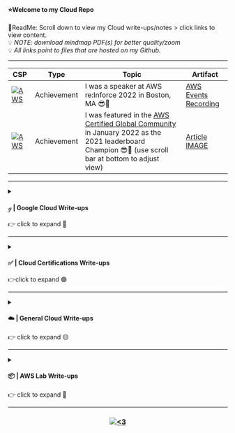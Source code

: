 #### ⭐Welcome to my Cloud Repo
📌ReadMe: Scroll down to view my Cloud write-ups/notes > click links to view content.  
💡 *NOTE: download mindmap PDF(s) for better quality/zoom*   
💡 *All links point to files that are hosted on my Github.*  

---------------------------------------------------------------------------------------------------------------------------------------------------------------------------------

| CSP | Type | Topic | Artifact |
| -------- | -------- | -------- | -------- | 
| <a href="#"><img alt="AWS" src="https://img.shields.io/badge/Amazon AWS-{232F3E}?style=for-the-badge&logo=amazonaws&logoColor=white"></a> | Achievement | I was a speaker at AWS re:Inforce 2022 in Boston, MA 😎🙌 | [AWS Events Recording](https://www.youtube.com/watch?v=qzx_00l6_Gw) |
| <a href="#"><img alt="AWS" src="https://img.shields.io/badge/Amazon AWS-{232F3E}?style=for-the-badge&logo=amazonaws&logoColor=white"></a> | Achievement | I was featured in the [AWS Certified Global Community](https://aws-certification.influitive.com/forum/) in January                       2022 as the 2021 leaderboard Champion 😎🙌 (use scroll bar at bottom to adjust view)| [Article IMAGE](https://github.com/IvanVlademirS/Ivan_CloudLabs/blob/main/Cloud_Labs_Repo/AWS_Labs/awscertcomm-JAN2022-Champ.png) |

---------------------------------------------------------------------------------------------------------------------------------------------------------------------------------

<details>
<summary>
<h4 align="left">  ℊ | Google Cloud Write-ups</h4>
👉 click to expand 🔵
</summary>
<br>

| Domain(s) | Topics | Write-up(s) |
| -------- | -------- | -------- |
| Architecture | GCP Core Architecture Prep (download PDF to click/enable links) | [mindmap](https://github.com/IvanVlademirS/Ivan_Cloud_Stash/blob/main/Cloud_Labs_Repo/GCP%20Architecture%20Prep%202023%20Ivan%20Vlad%20S_MAP.pdf)|
| Architecture | Reliable GCP Infrastructure: Design & Process | [mindmap](https://github.com/IvanVlademirS/Ivan_Cloud_Stash/blob/main/Cloud_Labs_Repo/Workbook%20_%20Design%20%26%20Process.pdf)|
| Core Engineering | GCP  Logging, Monitoring, Observability | [mindmap](https://github.com/IvanVlademirS/Ivan_Cloud_Stash/blob/main/Cloud_Labs_Repo/GCP%20-%20Logging%2C%20Monitoring%2C%20Observability/GCP%20-%20Logging%2C%20Monitoring%2C%20Observability%20%202023%20Ivan%20Vlad%20S_MAP_cropped.pdf), [outline](https://github.com/IvanVlademirS/Ivan_Cloud_Stash/blob/main/Cloud_Labs_Repo/GCP%20-%20Logging%2C%20Monitoring%2C%20Observability/GCP%20-%20Logging%2C%20Monitoring%2C%20Observability%20%202023%20Ivan%20Vlad%20S_OUTLINE.pdf) |
| Core Engineering | GCP Getting Started with GKE: Containers & K8s, K8s Architecture, K8s Workloads | [mindmap](https://github.com/IvanVlademirS/Ivan_Cloud_Stash/blob/main/Cloud_Labs_Repo/Getting%20Started%20with%20GKE/Getting%20Started%20with%20GKE%202023%20Ivan%20Vlad%20S_MAP.pdf), [outline](https://github.com/IvanVlademirS/Ivan_Cloud_Stash/blob/main/Cloud_Labs_Repo/Getting%20Started%20with%20GKE/Getting%20Started%20with%20GKE%202023%20Ivan%20Vlad%20S_OUTLINE.pdf) |
| Core Engineering | GCP  Elastic Scaling & Automation | [mindmap](https://github.com/IvanVlademirS/Ivan_Cloud_Stash/blob/main/Cloud_Labs_Repo/Elastic%20GCP%20Infra%20-%20Scaling%20and%20Automation/Elastic%20GCP%20Infra:%20Scaling%20%26%20Automation%20%202023%20Ivan%20Vlad%20S_MAP.pdf), [outline](https://github.com/IvanVlademirS/Ivan_Cloud_Stash/blob/main/Cloud_Labs_Repo/Elastic%20GCP%20Infra%20-%20Scaling%20and%20Automation/Elastic%20GCP%20Infra:%20Scaling%20%26%20Automation%20%202023%20Ivan%20Vlad%20S_Outline.pdf) |
| Core Engineering | GCP Core Services: IAM, Storage, Resource Mgmt, Resource Monitoring | [mindmap](https://github.com/IvanVlademirS/Ivan_Cloud_Stash/blob/main/Cloud_Labs_Repo/Infra%20Core%20Services/Essential%20GCP%20Infra:%20Core%20Services%20%202023%20Ivan%20Vlad%20S_MAP.pdf), [outline](https://github.com/IvanVlademirS/Ivan_Cloud_Stash/blob/main/Cloud_Labs_Repo/Infra%20Core%20Services/Essential%20GCP%20Infra:%20Core%20Services%20%202023%20Ivan%20Vlad%20S_Outline.pdf) |
| Core Engineering | GCP Core Infrastructure: Overview, Resources & Access, VPC, Virtual Machines | [mindmap](https://github.com/IvanVlademirS/Ivan_Cloud_Stash/blob/main/Cloud_Labs_Repo/Core%20Infra/GCP%20Core%20Infrastructure%20Q2%202023%20Ivan%20Vlad%20S._MAP.pdf), [outline](https://github.com/IvanVlademirS/Ivan_Cloud_Stash/blob/main/Cloud_Labs_Repo/Core%20Infra/Essential%20GCP%20Infra:%20Foundation%20%202023%20Ivan%20Vlad%20S_OUTLINE.pdf) |
| Core Engineering | GCP Environment Setup, Planning & Config, Deploy & Implement, Ensuring Successful Ops, Secure Access | [mindmap](https://github.com/IvanVlademirS/Ivan_Cloud_Stash/blob/main/Cloud_Labs_Repo/Prep%20for%20ACE%20Journey%20%20Q2%202023%20Ivan%20Vlad%20S./Prep%20for%20ACE%20Journey%20%20Q2%202023%20Ivan%20Vlad%20S%20-%20MAP.pdf), [outline](https://github.com/IvanVlademirS/Ivan_Cloud_Stash/blob/main/Cloud_Labs_Repo/Prep%20for%20ACE%20Journey%20%20Q2%202023%20Ivan%20Vlad%20S./Prep%20for%20ACE%20Journey%20%20Q2%202023%20Ivan%20Vlad%20S%20-%20OUTLINE.pdf) |


</details>

---------------------------------------------------------------------------------------------------------------------------------------------------------------------------------

<details>
<summary>
<h4 align="left">  ✅ | Cloud Certifications Write-ups</h4>
👉click to expand 🟢
</summary>
<br>
 
| Certification | Pass Date | Notes | Pass Verification | Comments |
| -------- | -------- | -------- | -------- | -------- |
| **GCP ACE** | *pass 05/13/23* | [GCP ACE Write-up](https://www.linkedin.com/pulse/how-i-prepared-passed-google-associate-cloud-engineer-ivan-vlad-s/?trackingId=v4yl6wuPRgmrmIE2oO8o1w%3D%3D)| [ACE Badge](https://google.accredible.com/572fa9d4-1ba5-4609-8521-3281cb827216) | Read my LI write-up for full guidance |
| **SANS/GIAC GPCS** | *pass 03/1/22* | [SANS Info](https://www.sans.org/cyber-security-courses/public-cloud-security-aws-azure-gcp/)| [GPCS Badge](https://www.credly.com/badges/3724df22-c80d-4bcc-9eca-978d34bf11ee) | Used SANS provided materials, very fun Nimbus lab environment and course |
| **CCSP** | *pass 08/25/21* | [Master Notes](https://github.com/IvanVlademirS/Ivan_Tech_Documentation/blob/main/Tech_Doc_Repo/InfoSec%20Certifications/CISSP%20-%20Pass%203%2031%2021%20.md), [Akulos Notes](https://ccsp.alukos.com/index/overview)| [CCSP Badge](https://www.credly.com/badges/e737afbb-498a-443c-8cd8-3aae514198a2) | *request access to my CCSP google drive for additional resources, if needed* |
| **AWS-Security** | *pass 2/14/22* | [Security Ramp-up](https://d1.awsstatic.com/training-and-certification/ramp-up_guides/Ramp-Up_Guide_Security.pdf) | [AWS-SCS Badge](https://www.credly.com/badges/5e92db58-b062-4012-83d5-04991c711d7f/public_url) | Used YouTube, Whitepapers, Ramp-up |
| **AWS-SAA** | *pass 7/24/21* | [SAA T-Dojo Guide](https://tutorialsdojo.com/aws-certified-solutions-architect-associate-saa-c02/) | [AWS-SAA Badge](https://www.credly.com/badges/19d348f4-d1d7-4509-9b8c-6823652cb2e0/public_url) | Used AC Course, YouTube, Whitepapers |
| **AWS-CCP** | *pass 6/16/21* | [CCP T-Dojo Guide](https://tutorialsdojo.com/aws-certified-cloud-practitioner/) | [AWS-CCP Badge](https://www.credly.com/badges/3500aedf-d646-423b-b116-ffc8f5079f6c) | Used YouTube |
| **CCSK** | *pass 01/08/22* | [CCSK Bundle](https://knowledge.cloudsecurityalliance.org/certificate-of-cloud-security-knowledge-foundation-exam-bundle) | [CCSK Badge](https://www.credly.com/badges/1efd7725-9695-4b01-b966-9c3beb91f109/public_url) | Used CSSK Bundle with work Voucher |
| **SC-900** | *pass 03/17/22* | [Microsoft SC900 Training](https://docs.microsoft.com/en-us/learn/certifications/exams/sc-900)| [SC-900 Badge](https://www.credly.com/badges/b4aa9ddc-b6ec-4c2c-9033-c984ea906c0d) | Used Microsoft Free Training and Free Voucher |
| **AZ-900** | *pass 03/7/22* | [Azure AZ900 Training](https://docs.microsoft.com/en-us/learn/certifications/exams/az-900)| [AZ-900 Badge](https://www.credly.com/badges/184acee8-6906-4e26-9e93-ccbe016dfdb8/public_url) | Used Microsoft Free Training and Free Voucher |
| **AI-900** | *pass 03/14/22* | [Azure AI900 Training](https://docs.microsoft.com/en-us/learn/certifications/exams/ai-900)| [AI-900 Badge](https://www.credly.com/badges/fc4d2330-8c65-46b6-bff8-eff6ffe863b3) | Used Microsoft Free Training and Free Voucher |
| **DP-900** | *pass 03/12/22* | [Azure DP900 Training](https://docs.microsoft.com/en-us/learn/certifications/azure-data-fundamentals/)| [DP-900 Badge](https://www.credly.com/badges/e6b06cda-b53a-46d5-b303-0dd954c313b1) | Used Microsoft Free Training and Free Voucher |

</details>

---------------------------------------------------------------------------------------------------------------------------------------------------------------------------------

<details>
<summary>
<h4 align="left">  ☁️ | General Cloud Write-ups</h4>
👉 click to expand 🟡
</summary>
<br>

| CSP | Type | Topic | Write-up |
| -------- | -------- | -------- | -------- | 
| <a href="#"><img alt="AWS" src="https://img.shields.io/badge/Amazon AWS-{232F3E}?style=for-the-badge&logo=amazonaws&logoColor=white"></a> | Architecture | My AWS APN Technical mindmap - download file or zoom in to view details| [mindmap](https://github.com/IvanVlademirS/Ivan_CloudLabs/blob/main/Cloud_Labs_Repo/AWS_Labs/AWS%20APN%20Technical%20%20ivan%20notes%20-%202022.pdf) |
| <a href="#"><img alt="Azure" src="https://img.shields.io/badge/microsoft%20azure-0089D6?style=for-the-badge&logo=microsoft-azure&logoColor=white"></a> | Azure AI | My AI-900 notes: Azure AI Fundamentals| [AI-900](https://github.com/IvanVlademirS/Ivan_CloudLabs/blob/main/Cloud_Labs_Repo/AWS_Labs/AI%20900_compressed.pdf) | 
| <a href="#"><img alt="Azure" src="https://img.shields.io/badge/microsoft%20azure-0089D6?style=for-the-badge&logo=microsoft-azure&logoColor=white"></a> | Azure Core | My AZ-900 notes: Azure Fundamentals| [AZ-900](https://github.com/IvanVlademirS/Ivan_CloudLabs/blob/main/Cloud_Labs_Repo/AWS_Labs/AZ-900.pdf) | 
| <a href="#"><img alt="Azure" src="https://img.shields.io/badge/microsoft%20azure-0089D6?style=for-the-badge&logo=microsoft-azure&logoColor=white"></a> | Azure DB | My DP-900 notes: Azure Data Fundamentals| [DP-900](https://github.com/IvanVlademirS/Ivan_CloudLabs/blob/main/Cloud_Labs_Repo/AWS_Labs/DB%20900-min.pdf) | 
| <a href="#"><img alt="AWS" src="https://img.shields.io/badge/Amazon AWS-{232F3E}?style=for-the-badge&logo=amazonaws&logoColor=white"></a> | Security  | My AWS Security Specialty (SCS) notes | [AWS SCS-C01](https://github.com/IvanVlademirS/Ivan_CloudLabs/blob/main/Cloud_Labs_Repo/AWS_Labs/AWS%20Security.pdf) | 
| <a href="#"><img alt="AWS" src="https://img.shields.io/badge/Amazon AWS-{232F3E}?style=for-the-badge&logo=amazonaws&logoColor=white"></a> | Service Diagrams | awsgeek Consolidated (large file, may need to download to view if browser does not load) | [Compressed PDF](https://github.com/IvanVlademirS/Ivan_CloudLabs/blob/main/Cloud_Labs_Repo/AWS_Labs/AWS%20GeekDiagrams_compressed.pdf) | 
| <a href="#"><img alt="AWS" src="https://img.shields.io/badge/Amazon AWS-{232F3E}?style=for-the-badge&logo=amazonaws&logoColor=white"></a> | Security | CSA Security Guidance V4 and CCSK Course Notes | [CSA Security Alliance Basics](https://github.com/IvanVlademirS/Ivan_Tech_Documentation/blob/main/Tech_Doc_Repo/IT%20General%20Write-Ups/CCSK_-_Pass_010822.pdf) | 
| <a href="#"><img alt="AWS" src="https://img.shields.io/badge/Amazon AWS-{232F3E}?style=for-the-badge&logo=amazonaws&logoColor=white"></a> | GRC | AWS SkillBuilder: Cloud Audit Academy | [AWS Audit Basics](https://github.com/IvanVlademirS/Ivan_Tech_Documentation/blob/main/Tech_Doc_Repo/IT%20General%20Write-Ups/Cloud_Audit_Academy_-_Cloud_Agnostic_Course.pdf) | 
| <a href="#"><img alt="AWS" src="https://img.shields.io/badge/Amazon AWS-{232F3E}?style=for-the-badge&logo=amazonaws&logoColor=white"></a> | Security | AWS SkillBuilder: Security Learning Plan | [AWS Security Basics](https://github.com/IvanVlademirS/Ivan_Tech_Documentation/blob/main/Tech_Doc_Repo/IT%20General%20Write-Ups/Security_Learning_Plan.pdf) | 
| <a href="#"><img alt="GCP" src="https://img.shields.io/badge/Google_Cloud-4285F4?style=for-the-badge&logo=google-cloud&logoColor=white"></a> | Multicloud  | My GIAC GPCS, SANS SEC510 notes: Public Cloud Security (AWS, GCP, Azure) | [INDEX](https://github.com/IvanVlademirS/Ivan_CloudLabs/blob/main/Cloud_Labs_Repo/AWS_Labs/INDEX_SANS%20SEC510%20-%20Public%20Cloud%20Security.pdf), [Appendix](https://github.com/IvanVlademirS/Ivan_CloudLabs/blob/main/Cloud_Labs_Repo/AWS_Labs/Appendix.pdf)  | 

</details>

---------------------------------------------------------------------------------------------------------------------------------------------------------------------------------

<details>
<summary>
<h4 align="left">  📦 | AWS Lab Write-ups</h4>
👉 click to expand 🔴
</summary>
<br>

 | CSP | Type | Topic | Write-up |
| -------- | -------- | -------- | -------- | 
| <a href="#"><img alt="AWS" src="https://img.shields.io/badge/Amazon AWS-{232F3E}?style=for-the-badge&logo=amazonaws&logoColor=white"></a> | SAA Lab | HA & Scaling: Creating Elastic Launch templates, ASGs, & Load Balancers. Architecture for lab: [HA & Scaling Design-LINK](https://github.com/IvanVlademirS/Ivan_CloudLabs/blob/main/Cloud_Labs_Repo/AWS_Labs/HA_Scaling_Architecture.png) | [Lab-LINK](https://github.com/IvanVlademirS/Ivan_CloudLabs/blob/main/Cloud_Labs_Repo/AWS_Labs/AWS-LABS_HA_and_Scaling%20.pdf) | 
| <a href="#"><img alt="AWS" src="https://img.shields.io/badge/Amazon AWS-{232F3E}?style=for-the-badge&logo=amazonaws&logoColor=white"></a> | SAA Lab| CDN: Adding a CDN to static site using S3 + CloudFront, adding HTTPS using ACM. Architecture for lab: [CloudFront Design-LINK](https://github.com/IvanVlademirS/Ivan_CloudLabs/blob/main/Cloud_Labs_Repo/AWS_Labs/cdn.png) | [Lab-LINK](https://github.com/IvanVlademirS/Ivan_CloudLabs/blob/main/Cloud_Labs_Repo/AWS_Labs/AWS-LABS_CDN.pdf) | 
| <a href="#"><img alt="AWS" src="https://img.shields.io/badge/Amazon AWS-{232F3E}?style=for-the-badge&logo=amazonaws&logoColor=white"></a> | SAA Lab| EFS: Implementing EFS, using EFS with Wordpress through CFN | [Lab-LINK](https://github.com/IvanVlademirS/Ivan_CloudLabs/blob/main/Cloud_Labs_Repo/AWS_Labs/AWS-LABS_EFS-implementation%20.pdf) | 
| <a href="#"><img alt="AWS" src="https://img.shields.io/badge/Amazon AWS-{232F3E}?style=for-the-badge&logo=amazonaws&logoColor=white"></a> | SAA Lab| Athena: Using Athena to create a schema, queries and results. Athena Architecture for lab: [Query Design-LINK](https://github.com/IvanVlademirS/Ivan_CloudLabs/blob/main/Cloud_Labs_Repo/AWS_Labs/Athena.png) | [Lab-LINK](https://github.com/IvanVlademirS/Ivan_CloudLabs/blob/main/Cloud_Labs_Repo/AWS_Labs/AWS-LABS_Athena%20.pdf) | 
| <a href="#"><img alt="AWS" src="https://img.shields.io/badge/Amazon AWS-{232F3E}?style=for-the-badge&logo=amazonaws&logoColor=white"></a> | SAA Lab| RDS: Migrating Wordpress site to RDS, MySQL Db to RDS, Wordpress to Aurora & Aurora Serverless, using Multi-Az + Snapshots. Architecture for lab: [RDS Design-LINK](https://github.com/IvanVlademirS/Ivan_CloudLabs/blob/main/Cloud_Labs_Repo/AWS_Labs/RDS_LAB_Architecture.png) | [Lab-LINK](https://github.com/IvanVlademirS/Ivan_CloudLabs/blob/main/Cloud_Labs_Repo/AWS_Labs/AWS-LABS_RDS-Migrations%20.pdf) | 
| <a href="#"><img alt="AWS" src="https://img.shields.io/badge/Amazon AWS-{232F3E}?style=for-the-badge&logo=amazonaws&logoColor=white"></a> | SAA Lab| Route53: Failover Routing | [Lab-LINK](https://github.com/IvanVlademirS/Ivan_CloudLabs/blob/main/Cloud_Labs_Repo/AWS_Labs/AWSLABS_SAA_Route53-Failover.pdf) | 
| <a href="#"><img alt="AWS" src="https://img.shields.io/badge/Amazon AWS-{232F3E}?style=for-the-badge&logo=amazonaws&logoColor=white"></a> | SAA Lab| EC2: Bootstrapping, CFN (INIT, SIGNAL, Creation), EC2 Instance Roles, Parameter Store, Logging metrics with CloudWatch Agent | [Lab-LINK](https://github.com/IvanVlademirS/Ivan_CloudLabs/blob/main/Cloud_Labs_Repo/AWS_Labs/AWSLABS_SAA_EC2_Adv%20.pdf) | 
| <a href="#"><img alt="AWS" src="https://img.shields.io/badge/Amazon AWS-{232F3E}?style=for-the-badge&logo=amazonaws&logoColor=white"></a> | SAA Lab| VPC: VPC shell, mult-tier VPC’s, EBS-snapshots-instance stores, NAT. Architecture for lab: [VPC Design-LINK](https://github.com/IvanVlademirS/Ivan_CloudLabs/blob/main/Cloud_Labs_Repo/AWS_Labs/SAA_VPC-LAB_Architecture.png) | [Lab-LINK](https://github.com/IvanVlademirS/Ivan_CloudLabs/blob/main/Cloud_Labs_Repo/AWS_Labs/AWSLABS_SAA_VPCs_VPCshell-multi-tier-EBS-NAT_Basics.pdf) | 
| <a href="#"><img alt="AWS" src="https://img.shields.io/badge/Amazon AWS-{232F3E}?style=for-the-badge&logo=amazonaws&logoColor=white"></a> | SAA Lab| ECS: Docker, Containers & Fargate Basics | [Lab-LINK](https://github.com/IvanVlademirS/Ivan_CloudLabs/blob/main/Cloud_Labs_Repo/AWS_Labs/AWS-LABS_ECS-Docker_Fargate%20_Basics%20.pdf) | 
| <a href="#"><img alt="AWS" src="https://img.shields.io/badge/Amazon AWS-{232F3E}?style=for-the-badge&logo=amazonaws&logoColor=white"></a> | SAA Lab| EC2: SSH vs Instance Connect, Instance Stores, Manaul WP on EC2, create AMI. Architecture for lab: [WordPress Diagram-LINK](https://github.com/IvanVlademirS/Ivan_CloudLabs/blob/main/Cloud_Labs_Repo/AWS_Labs/EC2_manualwordpress_lab.png) | [Lab-LINK](https://github.com/IvanVlademirS/Ivan_CloudLabs/blob/main/Cloud_Labs_Repo/AWS_Labs/AWSLABS_SAA_EC2-Manual%20Wordpress-EBS-Connections-CreatAMI.pdf) | 
| <a href="#"><img alt="AWS" src="https://img.shields.io/badge/Amazon AWS-{232F3E}?style=for-the-badge&logo=amazonaws&logoColor=white"></a> | SAA Lab| S3: Static Website, Encryption, Key Management System (KMS), Replication, PresignedURLs | [Lab-LINK](https://github.com/IvanVlademirS/Ivan_CloudLabs/blob/main/Cloud_Labs_Repo/AWS_Labs/AWSLABS_SAA_S3-StaticWebsite-KMS-Encryption-Replication-PreSignedURL.pdf) |
| <a href="#"><img alt="AWS" src="https://img.shields.io/badge/Amazon AWS-{232F3E}?style=for-the-badge&logo=amazonaws&logoColor=white"></a> | SAA Lab| Basics: IAM, Organizations, Service Control Policies (SCP), CloudTrail | [Lab-LINK](https://github.com/IvanVlademirS/Ivan_CloudLabs/blob/main/Cloud_Labs_Repo/AWS_Labs/AWSLABS_SAA_IAM-Orgs-SCPs-Trails_Basics.pdf) | 
| <a href="#"><img alt="AWS" src="https://img.shields.io/badge/Amazon AWS-{232F3E}?style=for-the-badge&logo=amazonaws&logoColor=white"></a> | SAA Lab| Basics: EC2, S3, CloudFormation (CFN), CloudWatch, Route53 | [Lab-LINK](https://github.com/IvanVlademirS/Ivan_CloudLabs/blob/main/Cloud_Labs_Repo/AWS_Labs/AWSLABS_SAA_EC2-S3-CFN-CW-R53_Basics.pdf) |
| <a href="#"><img alt="AWS" src="https://img.shields.io/badge/Amazon AWS-{232F3E}?style=for-the-badge&logo=amazonaws&logoColor=white"></a> | SAA Lab| Initial Mult-Acc Setup Best Practices | [Lab-LINK](https://github.com/IvanVlademirS/Ivan_CloudLabs/blob/main/Cloud_Labs_Repo/AWS_Labs/AWSLABS_SAA_Initial_Account_Admin.pdf) |
 
</details>

---------------------------------------------------------------------------------------------------------------------------------------------------------------------------------

<h3 align="center">  <a href="#"><img alt="<3" src="http://ForTheBadge.com/images/badges/built-with-love.svg "></a>
</h3>


 
